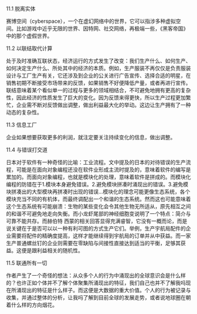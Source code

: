 11.1 脱离实体

赛博空间（cyberspace），一个在虚幻网络中的世界，它可以指涉多种虚拟空间。比如游戏中近乎无限的世界、因特网、社交网络，再极端一些，《黑客帝国》中的那个虚假世界。

11.2 以联结取代计算

处于及时准确互联状态，经济运行的方式发生了改变：我们生产什么、如何生产、如何决定生产什么、所处其中的经济的本质。例如，生产服装不再仅仅是负责服装设计与工厂生产有关，它还涉及到企业的公关进行广告宣传、选择合适的明星，在销售初期不断接受市场带来的反馈，如果销售不好便降低产量，或者再进行宣传。联结意味着某个看似单一的过程与更多的领域相结合，不可避免地拥有更高的复杂性，因此经济的性质发生了巨大的变化。因为反馈来得更快，所以生产过程更加繁忙，企业需不断对反馈做出调整，做出利益最大化的举动。这边让生产拥有了一种动态的复杂性。

11.3 信息工厂

企业如果想要获取更多的利润，就注定要关注持续变化的信息，做出调整。

11.4 与错误打交道

日本对于软件有一种奇怪的比喻：工业流程。文中提及的日本的对待错误的生产流程，可能是在面向对象编程还没在软件业形成主流时提及的，意味着软件的编写是累加的。而面向对象编程，也就是模块化的处理，意味着软件是拼成的。而模块化编程的防错在于1.模块本身避免错误。2.避免模块拼凑时涌现出的错误。3.避免模块拼凑出的大型模块再拼凑时出现的错误...模块化的理念可能更像生态系统，各个模块充当不同的有机体，而最终调配出一个和谐的生态系统。然而这也可能意味着这个生态系统有可能崩溃：生物的某些变化会令其他生物无所适从，原先相互之间的和谐不可避免地走向失衡。而小龙虾尾部的神经细胞变说明了一个特点：简介与可靠不能共存。而赫伯特 西蒙的相关回答显得充满睿智，它没有一概而论，而是说关键在于是否可以以一种有利可图的方式生产它们。举例，生产宇航局配件的企业需要将配件的精确度提高，这样才能继续得到宇航局的订单并从中获益。而一家生产普通螺丝钉的企业则需要在零缺陷与间接性直接达到适当的平衡，足够其获益。这便是跟利益相关的随机性。

11.5 联通所有一切

作者产生了一个奇怪的想法：从众多个人的行为中涌现出的全球意识会是什么样的？也许正如个体并不了解个体聚集所涌现出的特征，我们自己也并不了解我吗现在所涌现出的特征是什么样子。而这便是大数据的重大价值。个人的行为被记录与收集，并通过整体的分析，让我吗了解到目前全球的发展走势，或者说地球圈在朝着什么样的方向烟花。






